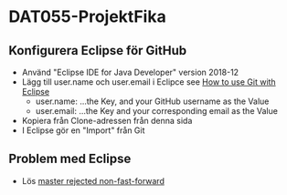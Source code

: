 # DAT055-ProjektFika


## Konfigurera Eclipse för GitHub

- Använd "Eclipse IDE for Java Developer" version 2018-12 
- Lägg till user.name och user.email i Eclipce see [How to use Git with Eclipse](http://www.geo.uzh.ch/microsite/reproducible_research/post/rr-eclipse-git/)
  - user.name: ...the Key, and your GitHub username as the Value
  - user.email: ...the Key and your corresponding email as the Value
- Kopiera från Clone-adressen från denna sida
- I Eclipse gör en "Import" från Git


## Problem med Eclipse

- Lös [master rejected non-fast-forward](https://stackoverflow.com/questions/19474186/egit-rejected-non-fast-forward)
